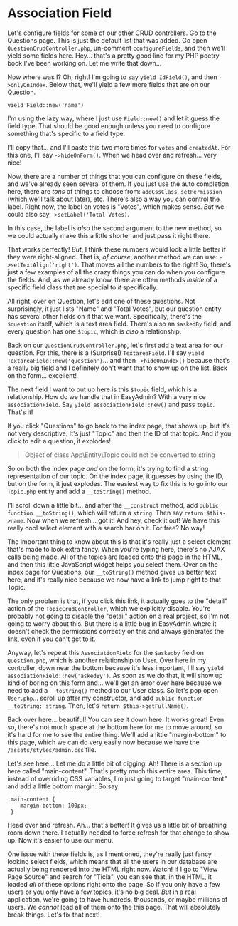# Association Field

Let's configure fields for some of our other CRUD controllers. Go to the Questions page. This is just the default list that was added. Go open `QuestionCrudController.php`, un-comment `configureFields`, and then we'll yield some fields here. Hey... that's a pretty good line for my PHP poetry book I've been working on. Let me write that down...

Now where was I? Oh, right! I'm going to say `yield IdField()`, and then `->onlyOnIndex`. Below that, we'll yield a few more fields that are on our Question. 

```
yield Field::new('name')
```

I'm using the lazy way, where I just use `Field::new()` and let it guess the field type. That should be good enough unless you need to configure something that's specific to a field type.

I'll copy that... and I'll paste this two more times for `votes` and `createdAt`. For this one, I'll say `->hideOnForm()`. When we head over and refresh... very nice!

Now, there are a number of things that you can configure on these fields, and we've already seen several of them. If you just use the auto completion here, there are *tons* of things to choose from: `addCssClass`, `setPermission` (which we'll talk about later), etc. There's also a way you can control the label. Right now, the label on votes is "Votes", which makes sense. *But* we could also say `->setLabel('Total Votes)`.

In this case, the label is *also* the second argument to the new method, so we could actually make this a little shorter and just pass it right there.

That works perfectly! *But*, I think these numbers would look a little better if they were right-aligned. That is, *of course*, another method we can use: `->setTextAlign('right')`. That moves all the numbers to the right! So, there's just a few examples of all the crazy things you can do when you configure the fields. And, as we already know, there are often methods *inside* of a specific field class that are special to *it* specifically.

All right, over on Question, let's edit one of these questions. Not surprisingly, it just lists "Name" and "Total Votes", but our question entity has several other fields on it that we want. Specifically, there's the `$question` itself, which is a text area field. There's also an `$askedBy` field, and every question has one `$topic`, which is *also* a relationship.

Back on our `QuestionCrudController.php`, let's first add a text area for our question. For this, there is a (Surprise!) `TextareaField`. I'll say `yield TextareaField::new('question')`... and then `->hideOnIndex()` because that's a really big field and I definitely don't want that to show up on the list. Back on the form... excellent!

The next field I want to put up here is this `$topic` field, which is a relationship. How do we handle that in EasyAdmin? With a very nice `associationField`. Say `yield associationField::new()` and pass `topic`. That's it!

If you click "Questions" to go back to the index page, that shows up, but it's not very descriptive. It's just "Topic" and then the ID of that topic. And if you click to edit a question, it explodes!

> Object of class App\Entity\Topic could not be converted to string

So on both the index page *and* on the form, it's trying to find a string representation of our topic. On the index page, it guesses by using the ID, but on the form, it just explodes. The easiest way to fix this is to go into our `Topic.php` entity and add a `__toString()` method.

I'll scroll down a little bit... and after the `__construct` method, add `public function __toString()`, which will return a `string`. Then say `return $this->name`. Now when we refresh... got it! And hey, check it out! We have this really cool select element with a search bar on it. For free? No way!

The important thing to know about this is that it's really just a select element that's made to look extra fancy. When you're typing here, there's no AJAX calls being made. All of the topics are loaded onto this page in the HTML, and then this little JavaScript widget helps you select them. Over on the index page for Questions, our `__toString()` method gives us better text here, and it's really nice because we now have a link to jump right to that Topic.

The only problem is that, if you click this link, it actually goes to the "detail" action of the `TopicCrudController`, which we explicitly disable. You're probably not going to disable the "detail" action on a real project, so I'm not going to worry about this. But there is a little bug in EasyAdmin where it doesn't check the permissions correctly on this and always generates the link, even if you can't get to it.

Anyway, let's repeat this `AssociationField` for the `$askedby` field on `Question.php`, which is another relationship to User. Over here in my controller, down near the bottom because it's less important, I'll say `yield associationField::new('askedBy')`. As soon as we do that, it will show up kind of boring on this form and... we'll get an error over here because we need to add a `__toString()` method to our User class. So let's pop open `User.php`... scroll up after my constructor, and add `public function __toString: string`. Then, let's `return $this->getFullName()`.

Back over here... beautiful! You can see it down here. It works great! Even so, there's not much space at the bottom here for me to move around, so it's hard for me to see the entire thing. We'll add a little "margin-bottom" to this page, which we can do very easily now because we have the `/assets/styles/admin.css` file.

Let's see here... Let me do a little bit of digging. Ah! There is a section up here called "main-content". That's pretty much this entire area. This time, instead of overriding CSS variables, I'm just going to target "main-content" and add a little bottom margin. So say:

```
.main-content {
    margin-bottom: 100px;
 }
 ```
 
Head over and refresh. Ah... that's better! It gives us a little bit of breathing room down there. I actually needed to force refresh for that change to show up. Now it's easier to use our menu.

One issue with these fields is, as I mentioned, they're really just fancy looking select fields, which means that all the users in our database are actually being rendered into the HTML right now. Watch! If I go to "View Page Source" and search for "Ticia", you can see that, in the HTML, it loaded *all* of these options right onto the page. So if you only have a few users or you only have a few topics, it's no big deal. *But* in a real application, we're going to have hundreds, thousands, or maybe millions of users. We *cannot* load all of them onto the this page. That will absolutely break things. Let's fix that next!
